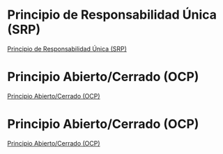 # Principio de Responsabilidad Única (SRP)
[Principio de Responsabilidad Única (SRP)](https://github.com/Rosariomillapi/proyectoGIMNASIO/blob/main/SRP.md)

# Principio Abierto/Cerrado (OCP)
[Principio Abierto/Cerrado (OCP)](https://github.com/Rosariomillapi/proyectoGIMNASIO/blob/main/OCP.md)

# Principio Abierto/Cerrado (OCP)
[Principio Abierto/Cerrado (OCP)](https://github.com/Rosariomillapi/proyectoGIMNASIO/blob/main/OCP.md)

# 
